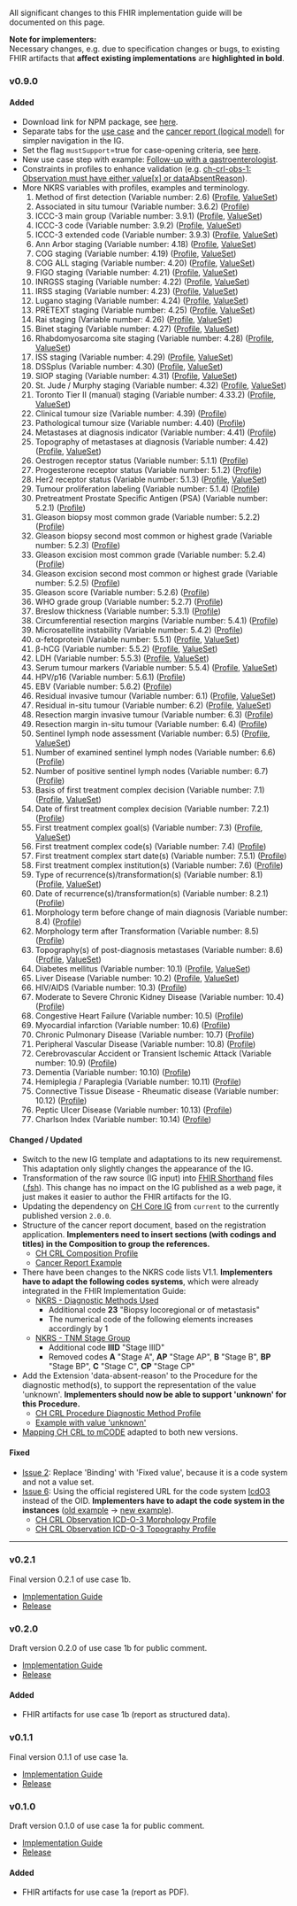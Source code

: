 
All significant changes to this FHIR implementation guide will be documented on this page.

**Note for implementers:**    
Necessary changes, e.g. due to specification changes or bugs, to existing FHIR artifacts that **affect existing implementations** are **highlighted in bold**.


### v0.9.0
 
#### Added
* Download link for NPM package, see [here](index.html#download).
* Separate tabs for the [use case](usecase-german.html) and the [cancer report (logical model)](logicalmodel.html) for simpler navigation in the IG.
* Set the flag `mustSupport`=true for case-opening criteria, see [here](index.html#case-opening-criteria-and-mustsupport).
* New use case step with example: [Follow-up with a gastroenterologist](usecase-german.html#nachsorge-beim-gastroenterologen).
* Constraints in profiles to enhance validation (e.g. [ch-crl-obs-1: Observation must have either value[x] or dataAbsentReason](StructureDefinition-ch-crl-observation-lymphaticinvasion.html)).
* More NKRS variables with profiles, examples and terminology. 
   1. Method of first detection (Variable number: 2.6) ([Profile](StructureDefinition-ch-crl-procedure-methodfirstdetection.html), [ValueSet](ValueSet-nkrs-methodfirstdetection.html))
   2. Associated in situ tumour (Variable number: 3.6.2) ([Profile](StructureDefinition-ch-crl-observation-associatedinsitutumour.html)) 
   3. ICCC-3 main group (Variable number: 3.9.1) ([Profile](StructureDefinition-ch-crl-observation-iccc3maingroup.html), [ValueSet](ValueSet-nkrs-iccc3maingroup.html))
   4. ICCC-3 code (Variable number: 3.9.2) ([Profile](StructureDefinition-ch-crl-observation-iccc3code.html), [ValueSet](ValueSet-nkrs-iccc3code.html))
   5. ICCC-3 extended code (Variable number: 3.9.3) ([Profile](StructureDefinition-ch-crl-observation-iccc3extendedcode.html), [ValueSet](ValueSet-nkrs-iccc3extendedcode.html))
   6. Ann Arbor staging (Variable number: 4.18) ([Profile](StructureDefinition-ch-crl-observation-annarborstaging.html), [ValueSet](ValueSet-nkrs-annarborstaging.html))
   7. COG staging (Variable number: 4.19) ([Profile](StructureDefinition-ch-crl-observation-cogstaging.html), [ValueSet](ValueSet-nkrs-cogstaging.html))
   8. COG ALL staging (Variable number: 4.20) ([Profile](StructureDefinition-ch-crl-observation-cogallstaging.html), [ValueSet](ValueSet-nkrs-cogallstaging.html))
   9. FIGO staging (Variable number: 4.21) ([Profile](StructureDefinition-ch-crl-observation-figostaging.html), [ValueSet](ValueSet-nkrs-figostaging.html))
   10. INRGSS staging (Variable number: 4.22) ([Profile](StructureDefinition-ch-crl-observation-inrgssstaging.html), [ValueSet](ValueSet-nkrs-inrgssstaging.html))
   11. IRSS staging (Variable number: 4.23) ([Profile](StructureDefinition-ch-crl-observation-irssstaging.html), [ValueSet](ValueSet-nkrs-irssstaging.html))
   12. Lugano staging (Variable number: 4.24) ([Profile](StructureDefinition-ch-crl-observation-luganostaging.html), [ValueSet](ValueSet-nkrs-luganostaging.html))
   13. PRETEXT staging (Variable number: 4.25) ([Profile](StructureDefinition-ch-crl-observation-pretextstaging.html), [ValueSet](ValueSet-nkrs-pretextstaging.html))
   14. Rai staging (Variable number: 4.26) ([Profile](StructureDefinition-ch-crl-observation-raistaging.html), [ValueSet](ValueSet-nkrs-raistaging.html))
   15. Binet staging (Variable number: 4.27) ([Profile](StructureDefinition-ch-crl-observation-binetstaging.html), [ValueSet](ValueSet-nkrs-binetstaging.html))
   16. Rhabdomyosarcoma site staging (Variable number: 4.28) ([Profile](StructureDefinition-ch-crl-observation-rhabdomyosarcomasitestaging.html), [ValueSet](ValueSet-nkrs-rhabdomyosarcomasitestaging.html))
   17. ISS staging (Variable number: 4.29) ([Profile](StructureDefinition-ch-crl-observation-issstaging.html), [ValueSet](ValueSet-nkrs-issstaging.html))
   18. DSSplus (Variable number: 4.30) ([Profile](StructureDefinition-ch-crl-observation-dssplus.html), [ValueSet](ValueSet-nkrs-dssplus.html))
   19. SIOP staging (Variable number: 4.31) ([Profile](StructureDefinition-ch-crl-observation-siopstaging.html), [ValueSet](ValueSet-nkrs-siopstaging.html))
   20. St. Jude / Murphy staging (Variable number: 4.32) ([Profile](StructureDefinition-ch-crl-observation-stjudemurphystaging.html), [ValueSet](ValueSet-nkrs-stjudemurphystaging.html))
   21. Toronto Tier II (manual) staging (Variable number: 4.33.2) ([Profile](StructureDefinition-ch-crl-observation-torontotierIImanualstaging.html), [ValueSet](ValueSet-nkrs-torontotierIImanualstaging.html))
   22. Clinical tumour size (Variable number: 4.39) ([Profile](StructureDefinition-ch-crl-observation-clinicaltumoursize.html))
   23. Pathological tumour size (Variable number: 4.40) ([Profile](StructureDefinition-ch-crl-observation-pathologicaltumoursize.html))   
   24. Metastases at diagnosis indicator (Variable number: 4.41) ([Profile](StructureDefinition-ch-crl-observation-metastasesatdiagnosisindicator.html))  
   25. Topography of metastases at diagnosis (Variable number: 4.42) ([Profile](StructureDefinition-ch-crl-observation-topographymetastasesatdiagnosis.html), [ValueSet](ValueSet-nkrs-topographymetastases.html))
   26. Oestrogen receptor status (Variable number: 5.1.1) ([Profile](StructureDefinition-ch-crl-observation-oestrogenreceptorstatus.html))
   27. Progesterone receptor status (Variable number: 5.1.2) ([Profile](StructureDefinition-ch-crl-observation-progesteronereceptorstatus.html))
   28. Her2 receptor status (Variable number: 5.1.3) ([Profile](StructureDefinition-ch-crl-observation-her2receptorstatus.html), [ValueSet](ValueSet-nkrs-her2receptorstatus.html))
   29. Tumour proliferation labeling (Variable number: 5.1.4) ([Profile](StructureDefinition-ch-crl-observation-tumourproliferationlabeling.html))
   30. Pretreatment Prostate Specific Antigen (PSA) (Variable number: 5.2.1) ([Profile](StructureDefinition-ch-crl-observation-pretreatmentprostatespecificantigen.html))
   31. Gleason biopsy most common grade (Variable number: 5.2.2) ([Profile](StructureDefinition-ch-crl-observation-gleasonbiopsymostcommongrade.html))
   32. Gleason biopsy second most common or highest grade (Variable number: 5.2.3) ([Profile](StructureDefinition-ch-crl-observation-gleasonbiopsy2ndmostcommonorhighestgrade.html))
   33. Gleason excision most common grade (Variable number: 5.2.4) ([Profile](StructureDefinition-ch-crl-observation-gleasonexcisionmostcommongrade.html))
   34. Gleason excision second most common or highest grade (Variable number: 5.2.5) ([Profile](StructureDefinition-ch-crl-observation-gleasonexcision2ndmostcommonorhighestgrade.html))
   35. Gleason score (Variable number: 5.2.6) ([Profile](StructureDefinition-ch-crl-observation-gleasonscore.html))
   36. WHO grade group (Variable number: 5.2.7) ([Profile](StructureDefinition-ch-crl-observation-whogradegroup.html))
   37. Breslow thickness (Variable number: 5.3.1) ([Profile](StructureDefinition-ch-crl-observation-breslowthickness.html))
   38. Circumferential resection margins (Variable number: 5.4.1) ([Profile](StructureDefinition-ch-crl-observation-circumferentialresectionmargins.html))
   39. Microsatellite instability (Variable number: 5.4.2) ([Profile](StructureDefinition-ch-crl-observation-microsatelliteinstability.html))
   40. α-fetoprotein (Variable number: 5.5.1) ([Profile](StructureDefinition-ch-crl-observation-alphafetoprotein.html), [ValueSet](ValueSet-nkrs-alphafetoprotein.html))
   41. β-hCG (Variable number: 5.5.2) ([Profile](StructureDefinition-ch-crl-observation-hcg.html), [ValueSet](ValueSet-nkrs-hcg.html))
   42. LDH (Variable number: 5.5.3) ([Profile](StructureDefinition-ch-crl-observation-ldh.html), [ValueSet](ValueSet-nkrs-ldh.html))
   43. Serum tumour markers (Variable number: 5.5.4) ([Profile](StructureDefinition-ch-crl-observation-serumtumourmarkers.html), [ValueSet](ValueSet-nkrs-serumtumourmarkers.html))
   44. HPV/p16 (Variable number: 5.6.1) ([Profile](StructureDefinition-ch-crl-observation-hpvp16.html))
   45. EBV (Variable number: 5.6.2) ([Profile](StructureDefinition-ch-crl-observation-ebv.html))
   46. Residual invasive tumour (Variable number: 6.1) ([Profile](StructureDefinition-ch-crl-observation-residualinvasivetumour.html), [ValueSet](ValueSet-nkrs-residualinvasivetumour.html))
   47. Residual in-situ tumour (Variable number: 6.2) ([Profile](StructureDefinition-ch-crl-observation-residualinsitutumour.html), [ValueSet](ValueSet-nkrs-residualinsitutumour.html))
   48. Resection margin invasive tumour (Variable number: 6.3) ([Profile](StructureDefinition-ch-crl-observation-resectionmargininvasivetumour.html))  
   49. Resection margin in-situ tumour (Variable number: 6.4) ([Profile](StructureDefinition-ch-crl-observation-resectionmargininsitutumour.html))
   50. Sentinel lymph node assessment (Variable number: 6.5) ([Profile](StructureDefinition-ch-crl-observation-sentinellymphnodeassessment.html), [ValueSet](ValueSet-nkrs-sentinellymphnodeassessment.html))
   51. Number of examined sentinel lymph nodes (Variable number: 6.6) ([Profile](StructureDefinition-ch-crl-observation-numberexaminedsentinellymphnodes.html))
   52. Number of positive sentinel lymph nodes (Variable number: 6.7) ([Profile](StructureDefinition-ch-crl-observation-numberpositivesentinellymphnodes.html))
   53. Basis of first treatment complex decision (Variable number: 7.1) ([Profile](StructureDefinition-ch-crl-encounter-treatmentdecision.html), [ValueSet](ValueSet-nkrs-basisoffirsttreatmentcomplexdecision.html))
   54. Date of first treatment complex decision (Variable number: 7.2.1) ([Profile](StructureDefinition-ch-crl-encounter-treatmentdecision.html))
   55. First treatment complex goal(s) (Variable number: 7.3) ([Profile](StructureDefinition-ch-crl-procedure-treatment.html), [ValueSet](ValueSet-nkrs-treatmentgoal.html))
   56. First treatment complex code(s) (Variable number: 7.4) ([Profile](StructureDefinition-ch-crl-procedure-treatment.html))
   57. First treatment complex start date(s) (Variable number: 7.5.1) ([Profile](StructureDefinition-ch-crl-procedure-treatment.html))
   58. First treatment complex institution(s) (Variable number: 7.6) ([Profile](StructureDefinition-ch-crl-procedure-treatment.html))
   59. Type of recurrence(s)/transformation(s) (Variable number: 8.1) ([Profile](StructureDefinition-ch-crl-observation-typerecurrencetransformation.html), [ValueSet](ValueSet-nkrs-typerecurrencetransformation.html))
   60. Date of recurrence(s)/transformation(s) (Variable number: 8.2.1) ([Profile](StructureDefinition-ch-crl-observation-typerecurrencetransformation.html))
   61. Morphology term before change of main diagnosis (Variable number: 8.4) ([Profile](StructureDefinition-ch-crl-observation-icdo3morphologypretransformation.html))
   62. Morphology term after Transformation (Variable number: 8.5) ([Profile](StructureDefinition-ch-crl-observation-icdo3morphologypretransformation.html))
   63. Topography(s) of post-diagnosis metastases (Variable number: 8.6) ([Profile](StructureDefinition-ch-crl-observation-topographypostdiagnosismetastases.html), [ValueSet](ValueSet-nkrs-topographymetastases.html))
   64. Diabetes mellitus (Variable number: 10.1) ([Profile](StructureDefinition-ch-crl-observation-diabetesmellitus.html), [ValueSet](ValueSet-nkrs-diabetesmellitus.html))
   65. Liver Disease (Variable number: 10.2) ([Profile](StructureDefinition-ch-crl-observation-liverdisease.html), [ValueSet](ValueSet-nkrs-liverdisease.html))
   66. HIV/AIDS (Variable number: 10.3) ([Profile](StructureDefinition-ch-crl-observation-hivaids.html))
   67. Moderate to Severe Chronic Kidney Disease (Variable number: 10.4) ([Profile](StructureDefinition-ch-crl-observation-moderatetoseverechronickidneydisease.html))
   68. Congestive Heart Failure (Variable number: 10.5) ([Profile](StructureDefinition-ch-crl-observation-congestiveheartfailure.html))
   69. Myocardial infarction (Variable number: 10.6) ([Profile](StructureDefinition-ch-crl-observation-myocardialinfarction.html))
   70. Chronic Pulmonary Disease (Variable number: 10.7) ([Profile](StructureDefinition-ch-crl-observation-chronicpulmonarydisease.html))
   71. Peripheral Vascular Disease (Variable number: 10.8) ([Profile](StructureDefinition-ch-crl-observation-peripheralvasculardisease.html))
   72. Cerebrovascular Accident or Transient Ischemic Attack (Variable number: 10.9) ([Profile](StructureDefinition-ch-crl-observation-cvaortia.html)) 
   73. Dementia (Variable number: 10.10) ([Profile](StructureDefinition-ch-crl-observation-dementia.html))
   74. Hemiplegia / Paraplegia (Variable number: 10.11) ([Profile](StructureDefinition-ch-crl-observation-hemiplegiaparaplegia.html))
   75. Connective Tissue Disease - Rheumatic disease (Variable number: 10.12) ([Profile](StructureDefinition-ch-crl-observation-connectivetissuediseaserheumaticdisease.html))
   76. Peptic Ulcer Disease (Variable number: 10.13) ([Profile](StructureDefinition-ch-crl-observation-pepticulcerdisease.html))
   77. Charlson Index (Variable number: 10.14) ([Profile](StructureDefinition-ch-crl-observation-charlsonindex.html))


#### Changed / Updated
* Switch to the new IG template and adaptations to its new requiremenst. This adaptation only slightly changes the appearance of the IG.
* Transformation of the raw source (IG input) into [FHIR Shorthand](http://build.fhir.org/ig/HL7/fhir-shorthand/) files ([.fsh](https://github.com/ahdis/ch-crl/tree/master/input/fsh)). This change has no impact on the IG published as a web page, it just makes it easier to author the FHIR artifacts for the IG.
* Updating the dependency on [CH Core IG](http://fhir.ch/ig/ch-core/index.html) from `current` to the currently published version `2.0.0`.
* Structure of the cancer report document, based on the registration application. **Implementers need to insert sections (with codings and titles) in the Composition to group the references.**
   * [CH CRL Composition Profile](StructureDefinition-ch-crl-composition.html) 
   * [Cancer Report Example](Bundle-BundleUC1bGastro20181201.json.html)
* There have been changes to the NKRS code lists V1.1. **Implementers have to adapt the following codes systems**, which were already integrated in the FHIR Implementation Guide: 
   * [NKRS - Diagnostic Methods Used](CodeSystem-nkrs-diagnosticmethodsused.html)
      * Additional code **23** "Biopsy locoregional or of metastasis"
      * The numerical code of the following elements increases accordingly by 1
   * [NKRS - TNM Stage Group](CodeSystem-nkrs-tnmstagegroup.html) 
      * Additional code **IIID** "Stage IIID"
      * Removed codes **A** "Stage A", **AP** "Stage AP", **B** "Stage B", **BP** "Stage BP", **C** "Stage C", **CP** "Stage CP"
* Add the Extension 'data-absent-reason' to the Procedure for the diagnostic method(s), to support the representation of the value 'unknown'. **Implementers should now be able to support 'unknown' for this Procedure.**
   * [CH CRL Procedure Diagnostic Method Profile](StructureDefinition-ch-crl-procedure-diagnosticmethod.html)
   * [Example with value 'unknown'](Procedure-DiagnosticMethod-Unknown.html)
* [Mapping CH CRL to mCODE](https://docs.google.com/spreadsheets/d/1_qllz1wvfPzW6DO59-l_ochrLFJ9WK-3DZ_9jLS2xOc/edit?usp=sharing) adapted to both new versions.

 
#### Fixed
* [Issue 2](https://github.com/ahdis/ch-crl/issues/2): Replace 'Binding' with 'Fixed value', because it is a code system and not a value set.
* [Issue 6](https://github.com/ahdis/ch-crl/issues/6): Using the official registered URL for the code system [IcdO3](https://terminology.hl7.org/CodeSystem-icd-o-3.html) instead of the OID. **Implementers have to adapt the code system in the instances** ([old example](https://fhir.ch/ig/ch-crl/0.2.1/Observation-ICD-O-3-Morphology.json.html) -> [new example](Observation-ICD-O-3-Morphology.html)).
   * [CH CRL Observation ICD-O-3 Morphology Profile](StructureDefinition-ch-crl-observation-icdo3morphology.html)
   * [CH CRL Observation ICD-O-3 Topography Profile](StructureDefinition-ch-crl-observation-icdo3topography.html) 

*************************

### v0.2.1
Final version 0.2.1 of use case 1b.
* [Implementation Guide](https://fhir.ch/ig/ch-crl/0.2.1/index.html)
* [Release](https://github.com/ahdis/ch-crl/releases/tag/v0.2.1)



### v0.2.0		
Draft version 0.2.0 of use case 1b for public comment.
* [Implementation Guide](https://fhir.ch/ig/ch-crl/0.2.0/index.html)
* [Release](https://github.com/ahdis/ch-crl/releases/tag/v0.2.0)

#### Added
* FHIR artifacts for use case 1b (report as structured data).



### v0.1.1
Final version 0.1.1 of use case 1a.
* [Implementation Guide](https://fhir.ch/ig/ch-crl/0.1.1/index.html)
* [Release](https://github.com/ahdis/ch-crl/releases/tag/v0.1.1)



### v0.1.0
Draft version 0.1.0 of use case 1a for public comment.
* [Implementation Guide](https://fhir.ch/ig/ch-crl/0.1.0/index.html)
* [Release](https://github.com/ahdis/ch-crl/releases/tag/v0.1.0)

#### Added
* FHIR artifacts for use case 1a (report as PDF).